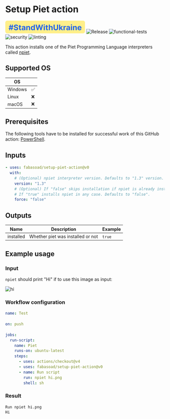 # Setup Piet action

[![Stand With Ukraine](https://raw.githubusercontent.com/vshymanskyy/StandWithUkraine/main/badges/StandWithUkraine.svg)](https://stand-with-ukraine.pp.ua)
![Release](https://img.shields.io/github/v/release/fabasoad/setup-piet-action?include_prereleases)
![functional-tests](https://github.com/fabasoad/setup-piet-action/actions/workflows/functional-tests.yml/badge.svg)
![security](https://github.com/fabasoad/setup-piet-action/actions/workflows/security.yml/badge.svg)
![linting](https://github.com/fabasoad/setup-piet-action/actions/workflows/linting.yml/badge.svg)

This action installs one of the Piet Programming Language interpreters
called [npiet](http://www.bertnase.de/npiet).

## Supported OS

<!-- prettier-ignore-start -->
| OS      |                    |
|---------|--------------------|
| Windows | :white_check_mark: |
| Linux   | :x:                |
| macOS   | :x:                |
<!-- prettier-ignore-end -->

## Prerequisites

The following tools have to be installed for successful work of this GitHub action:
[PowerShell](https://learn.microsoft.com/en-us/powershell).

## Inputs

```yaml
- uses: fabasoad/setup-piet-action@v0
  with:
    # (Optional) npiet interpreter version. Defaults to "1.3" version.
    version: "1.3"
    # (Optional) If "false" skips installation if npiet is already installed.
    # If "true" installs npiet in any case. Defaults to "false".
    force: "false"
```

## Outputs

<!-- prettier-ignore-start -->
| Name      | Description                       | Example |
|-----------|-----------------------------------|---------|
| installed | Whether piet was installed or not | `true`  |
<!-- prettier-ignore-end -->

## Example usage

### Input

`npiet` should print "Hi" if to use this image as input:

![hi](./hi.png)

### Workflow configuration

```yaml
name: Test

on: push

jobs:
  run-script:
    name: Piet
    runs-on: ubuntu-latest
    steps:
      - uses: actions/checkout@v4
      - uses: fabasoad/setup-piet-action@v0
      - name: Run script
        run: npiet hi.png
        shell: sh
```

### Result

```text
Run npiet hi.png
Hi
```
